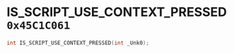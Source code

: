 # IS_SCRIPT_USE_CONTEXT_PRESSED `0x45C1C061`

```cpp
int IS_SCRIPT_USE_CONTEXT_PRESSED(int _Unk0);
```